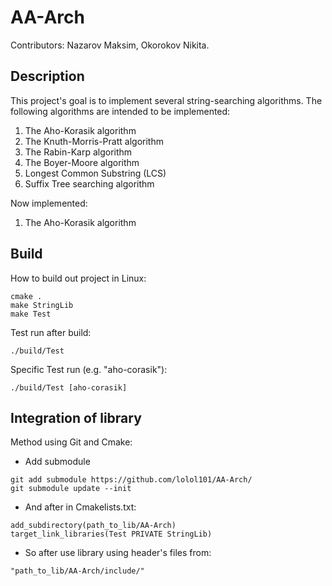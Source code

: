 # AA-Arch

Contributors: Nazarov Maksim, Okorokov Nikita.

## Description

This project's goal is to implement several string-searching algorithms. The following algorithms are intended to be implemented:
1. The Aho-Korasik algorithm
2. The Knuth-Morris-Pratt algorithm
3. The Rabin-Karp algorithm
4. The Boyer-Moore algorithm
5. Longest Common Substring (LCS)
6. Suffix Tree searching algorithm

Now implemented:
1. The Aho-Korasik algorithm

## Build

How to build out project in Linux:
```
cmake .
make StringLib
make Test
```
Test run after build:
```
./build/Test
```

Specific Test run (e.g. "aho-corasik"):
```
./build/Test [aho-corasik]
```

## Integration of library
Method using Git and Cmake:
* Add submodule

```
git add submodule https://github.com/lolol101/AA-Arch/
git submodule update --init
```

* And after in Cmakelists.txt:
```
add_subdirectory(path_to_lib/AA-Arch)
target_link_libraries(Test PRIVATE StringLib)
```

* So after use library using header's files from: 
```
"path_to_lib/AA-Arch/include/"
```